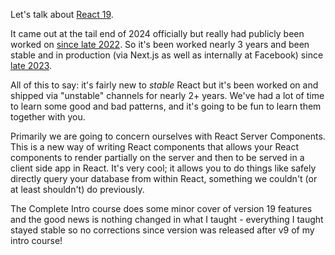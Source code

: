 Let's talk about [React 19][19].

It came out at the tail end of 2024 officially but really had publicly been worked on [since late 2022][rfc]. So it's been worked nearly 3 years and been stable and in production (via Next.js as well as internally at Facebook) since [late 2023][next].

All of this to say: it's fairly new to _stable_ React but it's been worked on and shipped via "unstable" channels for nearly 2+ years. We've had a lot of time to learn some good and bad patterns, and it's going to be fun to learn them together with you.

Primarily we are going to concern ourselves with React Server Components. This is a new way of writing React components that allows your React components to render partially on the server and then to be served in a client side app in React. It's very cool; it allows you to do things like safely directly query your database from within React, something we couldn't (or at least shouldn't) do previously.

The Complete Intro course does some minor cover of version 19 features and the good news is nothing changed in what I taught - everything I taught stayed stable so no corrections since version was released after v9 of my intro course!

[19]: https://react.dev/blog/2024/12/05/react-19
[rfc]: https://github.com/reactjs/rfcs/pull/188
[next]: https://nextjs.org/blog/next-14
